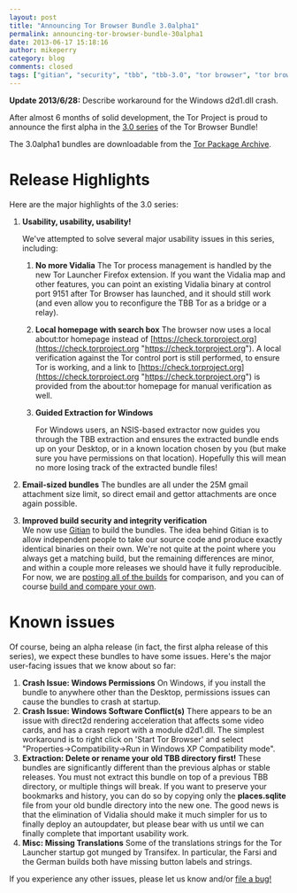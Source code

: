 ```yaml
---
layout: post
title: "Announcing Tor Browser Bundle 3.0alpha1"
permalink: announcing-tor-browser-bundle-30alpha1
date: 2013-06-17 15:18:16
author: mikeperry
category: blog
comments: closed
tags: ["gitian", "security", "tbb", "tbb-3.0", "tor browser", "tor browser bundle", "tor-browser-bundle", "usability"]
---
```


**Update 2013/6/28:** Describe workaround for the Windows d2d1.dll crash.

After almost 6 months of solid development, the Tor Project is proud to announce the first alpha in the [3.0 series](https://blog.torproject.org/category/tags/tbb-30) of the Tor Browser Bundle!

The 3.0alpha1 bundles are downloadable from the [Tor Package Archive](https://archive.torproject.org/tor-package-archive/torbrowser/3.0a1/).

Release Highlights
==================

Here are the major highlights of the 3.0 series:

1.  **Usability, usability, usability!**

    We've attempted to solve several major usability issues in this series, including:

    1.  **No more Vidalia**
        The Tor process management is handled by the new Tor Launcher Firefox extension. If you want the Vidalia map and other features, you can point an existing Vidalia binary at control port 9151 after Tor Browser has launched, and it should still work (and even allow you to reconfigure the TBB Tor as a bridge or a relay).
    2.  **Local homepage with search box**
        The browser now uses a local about:tor homepage instead of [https://check.torproject.org](https://check.torproject.org "https://check.torproject.org"). A local verification against the Tor control port is still performed, to ensure Tor is working, and a link to [https://check.torproject.org](https://check.torproject.org "https://check.torproject.org") is provided from the about:tor homepage for manual verification as well.
    3.  **Guided Extraction for Windows**

        For Windows users, an NSIS-based extractor now guides you through the TBB extraction and ensures the extracted bundle ends up on your Desktop, or in a known location chosen by you (but make sure you have permissions on that location). Hopefully this will mean no more losing track of the extracted bundle files!

2.  **Email-sized bundles**
    The bundles are all under the 25M gmail attachment size limit, so direct email and gettor attachments are once again possible.
3.  **Improved build security and integrity verification**  
     We now use [Gitian](https://gitian.org/) to build the bundles. The idea behind Gitian is to allow independent people to take our source code and produce exactly identical binaries on their own. We're not quite at the point where you always get a matching build, but the remaining differences are minor, and within a couple more releases we should have it fully reproducible. For now, we are [posting all of the builds](https://people.torproject.org/~mikeperry/tbb-3.0alpha1-builds/) for comparison, and you can of course [build and compare your own](https://gitweb.torproject.org/builders/tor-browser-bundle.git/blob/HEAD:/gitian/README.build).

Known issues
============

Of course, being an alpha release (in fact, the first alpha release of this series), we expect these bundles to have some issues. Here's the major user-facing issues that we know about so far:

1.  **Crash Issue: Windows Permissions**
    On Windows, if you install the bundle to anywhere other than the Desktop, permissions issues can cause the bundles to crash at startup.
2.  **Crash Issue: Windows Software Conflict(s)**
    There appears to be an issue with direct2d rendering acceleration that affects some video cards, and has a crash report with a module d2d1.dll. The simplest workaround is to right click on 'Start Tor Browser' and select "Properties-\>Compatibility-\>Run in Windows XP Compatibility mode".
3.  **Extraction: Delete or rename your old TBB directory first!**
    These bundles are significantly different than the previous alphas or stable releases. You must not extract this bundle on top of a previous TBB directory, or multiple things will break. If you want to preserve your bookmarks and history, you can do so by copying only the **places.sqlite** file from your old bundle directory into the new one. The good news is that the elimination of Vidalia should make it much simpler for us to finally deploy an autoupdater, but please bear with us until we can finally complete that important usability work.
4.  **Misc: Missing Translations**
    Some of the translations strings for the Tor Launcher startup got munged by Transifex. In particular, the Farsi and the German builds both have missing button labels and strings.

If you experience any other issues, please let us know and/or [file a bug!](https://trac.torproject.org/projects/tor/newticket)
